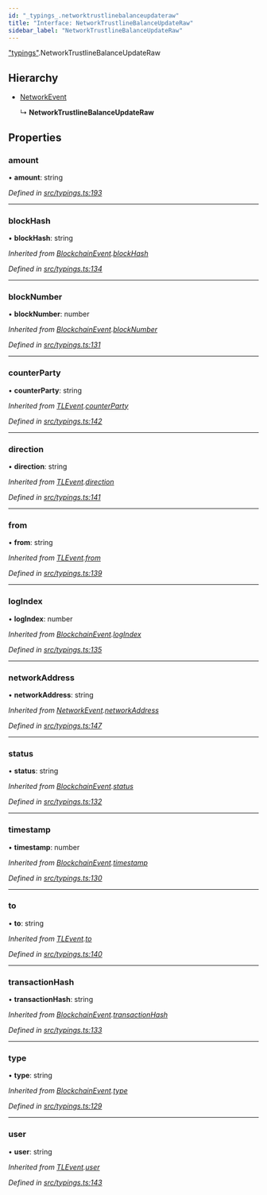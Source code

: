 ```yaml
---
id: "_typings_.networktrustlinebalanceupdateraw"
title: "Interface: NetworkTrustlineBalanceUpdateRaw"
sidebar_label: "NetworkTrustlineBalanceUpdateRaw"
---
```


["typings"](../modules/_typings_.md).NetworkTrustlineBalanceUpdateRaw

## Hierarchy

* [NetworkEvent](_typings_.networkevent.md)

  ↳ **NetworkTrustlineBalanceUpdateRaw**

## Properties

### amount

•  **amount**: string

*Defined in [src/typings.ts:193](https://github.com/trustlines-protocol/clientlib/blob/f60ef2b/src/typings.ts#L193)*

___

### blockHash

•  **blockHash**: string

*Inherited from [BlockchainEvent](_typings_.blockchainevent.md).[blockHash](_typings_.blockchainevent.md#blockhash)*

*Defined in [src/typings.ts:134](https://github.com/trustlines-protocol/clientlib/blob/f60ef2b/src/typings.ts#L134)*

___

### blockNumber

•  **blockNumber**: number

*Inherited from [BlockchainEvent](_typings_.blockchainevent.md).[blockNumber](_typings_.blockchainevent.md#blocknumber)*

*Defined in [src/typings.ts:131](https://github.com/trustlines-protocol/clientlib/blob/f60ef2b/src/typings.ts#L131)*

___

### counterParty

•  **counterParty**: string

*Inherited from [TLEvent](_typings_.tlevent.md).[counterParty](_typings_.tlevent.md#counterparty)*

*Defined in [src/typings.ts:142](https://github.com/trustlines-protocol/clientlib/blob/f60ef2b/src/typings.ts#L142)*

___

### direction

•  **direction**: string

*Inherited from [TLEvent](_typings_.tlevent.md).[direction](_typings_.tlevent.md#direction)*

*Defined in [src/typings.ts:141](https://github.com/trustlines-protocol/clientlib/blob/f60ef2b/src/typings.ts#L141)*

___

### from

•  **from**: string

*Inherited from [TLEvent](_typings_.tlevent.md).[from](_typings_.tlevent.md#from)*

*Defined in [src/typings.ts:139](https://github.com/trustlines-protocol/clientlib/blob/f60ef2b/src/typings.ts#L139)*

___

### logIndex

•  **logIndex**: number

*Inherited from [BlockchainEvent](_typings_.blockchainevent.md).[logIndex](_typings_.blockchainevent.md#logindex)*

*Defined in [src/typings.ts:135](https://github.com/trustlines-protocol/clientlib/blob/f60ef2b/src/typings.ts#L135)*

___

### networkAddress

•  **networkAddress**: string

*Inherited from [NetworkEvent](_typings_.networkevent.md).[networkAddress](_typings_.networkevent.md#networkaddress)*

*Defined in [src/typings.ts:147](https://github.com/trustlines-protocol/clientlib/blob/f60ef2b/src/typings.ts#L147)*

___

### status

•  **status**: string

*Inherited from [BlockchainEvent](_typings_.blockchainevent.md).[status](_typings_.blockchainevent.md#status)*

*Defined in [src/typings.ts:132](https://github.com/trustlines-protocol/clientlib/blob/f60ef2b/src/typings.ts#L132)*

___

### timestamp

•  **timestamp**: number

*Inherited from [BlockchainEvent](_typings_.blockchainevent.md).[timestamp](_typings_.blockchainevent.md#timestamp)*

*Defined in [src/typings.ts:130](https://github.com/trustlines-protocol/clientlib/blob/f60ef2b/src/typings.ts#L130)*

___

### to

•  **to**: string

*Inherited from [TLEvent](_typings_.tlevent.md).[to](_typings_.tlevent.md#to)*

*Defined in [src/typings.ts:140](https://github.com/trustlines-protocol/clientlib/blob/f60ef2b/src/typings.ts#L140)*

___

### transactionHash

•  **transactionHash**: string

*Inherited from [BlockchainEvent](_typings_.blockchainevent.md).[transactionHash](_typings_.blockchainevent.md#transactionhash)*

*Defined in [src/typings.ts:133](https://github.com/trustlines-protocol/clientlib/blob/f60ef2b/src/typings.ts#L133)*

___

### type

•  **type**: string

*Inherited from [BlockchainEvent](_typings_.blockchainevent.md).[type](_typings_.blockchainevent.md#type)*

*Defined in [src/typings.ts:129](https://github.com/trustlines-protocol/clientlib/blob/f60ef2b/src/typings.ts#L129)*

___

### user

•  **user**: string

*Inherited from [TLEvent](_typings_.tlevent.md).[user](_typings_.tlevent.md#user)*

*Defined in [src/typings.ts:143](https://github.com/trustlines-protocol/clientlib/blob/f60ef2b/src/typings.ts#L143)*
